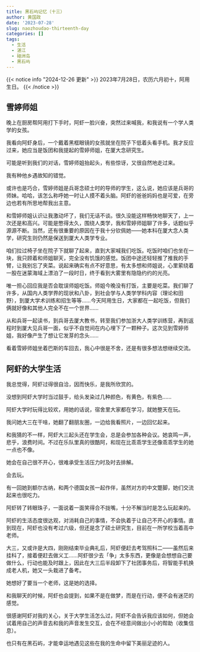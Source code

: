 ```yaml
---
title: 黑石屿记忆（十三）
author: 黄国政
date: '2023-07-28'
slug: naozhoudao-thirteenth-day
categories: []
tags:
  - 生活
  - 湛江
  - 硇洲岛
  - 黑石屿
---
```


{{< notice info "2024-12-26 更新" >}}
2023年7月28日，农历六月初十，阿用生日。
{{< /notice >}}

<!--more-->

## 雪婷师姐

晚上在厨房帮阿用打下手时，阿虾一脸兴奋，突然过来喊我，和我说有一个学人类学的女孩。

我看向阿虾身后，一个戴着黑框眼镜的女孩就坐在院子下低着头看手机。我才反应过来，她应当是饭团和我提起的雪婷师姐，在厦大念研究生。

可能是听到我们的对话，雪婷师姐抬起头，有些惊讶，又很自然地走过来。

我有种他乡遇故知的错觉。

或许也是巧合，雪婷师姐是兵哥念硕士时的导师的学生，这么说，她应该是兵哥的师妹。哈哈，该怎么称呼她一时让人摸不着头脑。阿虾的爸爸妈妈也是可爱，在旁边也若有所思地帮我出主意。

和雪婷师姐认识让我激动坏了，我们无话不谈。很久没能这样畅快地聊天了，上一次还是和高兴。可能是憋得太久，围绕人类学，我和雪婷师姐聊了许多，话题似乎源源不断。当然，还有很重要的原因在于我十分钦佩她——她本科在厦大念人类学，研究生则仍然是保送到厦大人类学专业。

咱们拉过椅子坐在院子下就聊了起来，直到大家喊我们吃饭。吃饭时咱们也坐在一块，我只顾着和师姐聊天，完全没有饥饿的感觉。饭团中途还轻轻推了推我的手臂，让我别忘了夹菜。说起来确实有点不好意思，有太多想和师姐说，心里萦绕着一股在迷蒙海域上漂泊了一段时日，终于看到大雾里有隐隐约约的光亮。

唯一担心回应我是否会耽误师姐吃饭。师姐今晚没有打饭，主要是吃菜。我们聊了许多，从国内人类学界的现状和八卦，到社会学与人类学学科内容（理论和田野），到厦大学术训练和招生等等……今天阿用生日，大家都在一起吃饭，但我们俩就好像和其他人完全不在一个世界……

从和兵哥一起读书，到兵哥去厦大教书，转至我们参加浙大人类学训练营，再到返程时到厦大见兵哥一面，似乎不自觉间在内心埋下了一颗种子。这次见到雪婷师姐，我好像产生了想让它发芽的念头……

看着雪婷师姐坐着巴斯的车回去，我心中很是不舍，还是有很多想法想继续交流。

## 阿虾的大学生活

我总觉得，阿虾过得很自洽，因而快乐，是我所欣赏的。

没想到阿虾大学时当过鼓手，给头发染过几种颜色，有黄色，有紫色……

阿虾大学时玩得比较欢，用她的话说，宿舍里大家都在学习，就她整天在玩。

我问她大三在干啥，她翻了翻朋友圈，一边给我看照片，一边回忆起来。

和我猜的不一样，阿虾大三起头还在学生会，总是会参加各种会议。她哀鸣一声，悲乎，浪费时间。不过在乐队里真的很酷阿，和现在比乖乖学生还像乖乖学生的她一点也不像。

她会在自己很不开心，很难承受生活压力时及时去排解。

会去玩。

有一回她到额尔古纳，和两个德国女孩一起作伴，虽然对方的中文蹩脚，她们交流起来也很吃力。

阿虾转了转眼珠子，一面说着一面笑得合不拢嘴，十分不解当时是怎么玩起来的。

阿虾的生活态度很达观，对消耗自己的事情，不会执着于让自己不开心的事情。直到现在，阿虾也没有考过六级，但还是念了硕士研究生，目前在一所学校当着高中老师。

大三，又或许是大四，刚刚结束毕业典礼后，阿虾便赶去考驾照科二——虽然后来挂科了，接着便赶去做义工……阿虾很少去「争」太多东西，更像是会想想自己要做什么，行动也能及时跟上，因此在大三后半段卸下了社团事务后，将智能手机换成老人机，她又一头栽进了备考。

她想好了要当一个老师，这是她的选择。

和我聊天的时候，阿虾也会提到，如果不是在做梦，而是在行动，便不会有迷茫的感觉。

很感谢阿虾对我的关心，关于大学生活怎么过，阿虾不会告诉我应该如何，但她会试着用自己的声音去和我的声音发生交互，会在不经意间做出小小的帮助（收集信息）。

也只有在黑石屿，才能幸运地遇见这些在我的生命中留下美丽足迹的人。